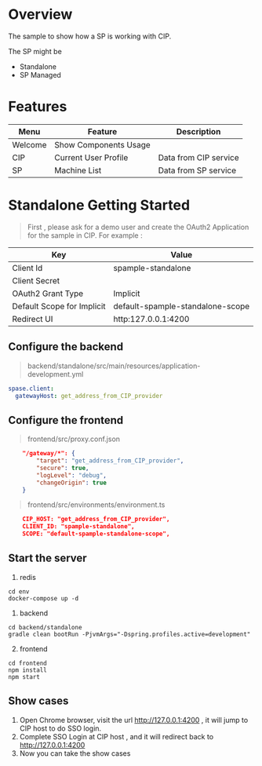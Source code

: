 # Overview 

The sample to show how a SP is working with CIP.

The SP might be

* Standalone
* SP Managed

# Features

Menu | Feature | Description
---|---|---
Welcome | Show Components Usage | 
CIP |  Current User Profile | Data from CIP service
SP | Machine List | Data from SP service

# Standalone Getting Started 

> First , please ask for a demo user and create the OAuth2 Application for the sample in CIP. 
> For example :

Key | Value
---|---
Client Id | spample-standalone
Client Secret | 
OAuth2 Grant Type | Implicit
Default Scope for Implicit | default-spample-standalone-scope
Redirect UI | http:127.0.0.1:4200


## Configure the backend 

> backend/standalone/src/main/resources/application-development.yml

```yml
spase.client:
  gatewayHost: get_address_from_CIP_provider
```

## Configure the frontend

> frontend/src/proxy.conf.json

```json
    "/gateway/*": {
        "target": "get_address_from_CIP_provider",
        "secure": true,
        "logLevel": "debug",
        "changeOrigin": true
    }
```

> frontend/src/environments/environment.ts

```json
    CIP_HOST: "get_address_from_CIP_provider",
    CLIENT_ID: "spample-standalone",
    SCOPE: "default-spample-standalone-scope",
```

## Start the server

1. redis

```shell
cd env
docker-compose up -d
```

1. backend

```shell
cd backend/standalone
gradle clean bootRun -PjvmArgs="-Dspring.profiles.active=development"
```


2. frontend

```shell
cd frontend
npm install
npm start
```

## Show cases

1. Open Chrome browser, visit the url http://127.0.0.1:4200 , it will jump to CIP host to do SSO login.
2. Complete SSO Login at CIP host , and it will redirect back to http://127.0.0.1:4200 
3. Now you can take the show cases